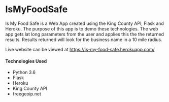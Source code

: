 # IsMyFoodSafe
Is My Food Safe is a Web App created using the King County API, Flask and Heroku. The purpose of this app is to demo these technologies. The web app gets lat long parameters from the user and applies this the the returned results. Results returned will look for the business name in a 10 mile radius.

Live website can be viewed at https://is-my-food-safe.herokuapp.com/

#### Technologies Used
  - Python 3.6
  - Flask
  - Heroku
  - King County API
  - freegeoip.net
